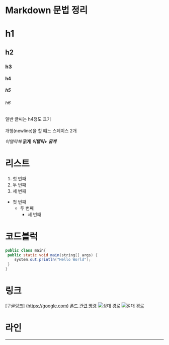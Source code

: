 # Markdown 문법 정리 
# h1 
## h2
### h3
#### h4
##### h5
###### h6
일반 글씨는 h4정도 크기 <br><br>
개행(newline)을 할 떄느 스페이스 2개

*이탤릭체*
**굵게**
***이탤릭+ 굵게***

# 리스트
1. 첫 번째
2. 두 번째
3. 세 번째

* 첫 번째 
   * 두 번째
     - 세 번째

# 코드블럭 
```java
public class main{
 public static void main(string[] args) {
    system.out.println("Hello World");
 }
}
```

# 링크 
[구글링크] (https://google.com)
[폰드 관련 명령](#markdown-문법-정리)
![상대 경로](./ac15fba50b4b34ca4ea08627a47e9dda.jpg)
![절대 경로](https://rgo4.com/files/attach/images/2681740/368/917/022/ac15fba50b4b34ca4ea08627a47e9dda.jpg)
# 라인
---
